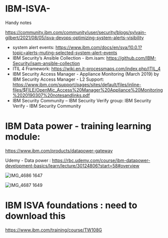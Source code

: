 # IBM-ISVA-
Handy notes 


https://community.ibm.com/community/user/security/blogs/sylvain-gilbert/2021/08/05/isva-devops-optimizing-system-alerts-visibility


- system alert events: https://www.ibm.com/docs/en/sva/10.0.1?topic=alerts-muting-selected-system-alert-events
- IBM Security’s Ansible Collection - ibm.isam: https://github.com/IBM-Security/isam-ansible-collection
- ITIL 4 Framework: https://wiki.en.it-processmaps.com/index.php/ITIL_4
- IBM Security Access Manager - Appliance Monitoring (March 2019) by IBM Security Access Manager - L2 Support: https://www.ibm.com/support/pages/sites/default/files/inline-files/$FILE/OpenMic_Access%20Manager%20Appliance%20Monitoring%2020190307%20notesandlinks.pdf
- IBM Security Community – IBM Security Verify group: IBM Security Verify - IBM Security Community
 

# IBM Data power - training learning module:

https://www.ibm.com/products/datapower-gateway

Udemy - Data power : https://rbc.udemy.com/course/ibm-datapower-development-basics/learn/lecture/30124806?start=58#overview

![IMG_4686 1647](https://user-images.githubusercontent.com/35003840/226233897-a4c70d75-47bc-411c-9b3d-82ddc68a4140.PNG)

![IMG_4687 1649](https://user-images.githubusercontent.com/35003840/226233919-b3b46d0c-6a91-4b25-be79-081bf2617d5c.PNG)


# IBM ISVA foundations : need to download this

https://www.ibm.com/training/course/TW108G
